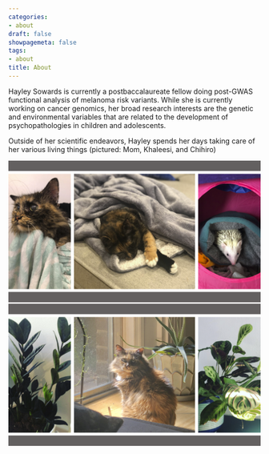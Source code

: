 ```yaml
---
categories:
- about
draft: false
showpagemeta: false
tags:
- about
title: About
---
```


Hayley Sowards is currently a postbaccalaureate fellow doing post-GWAS functional analysis of melanoma risk variants. While she is currently working on cancer genomics, her broad research interests are the genetic and environmental variables that are related to the development of psychopathologies in children and adolescents. 

Outside of her scientific endeavors, Hayley spends her days taking care of her various living things (pictured: Mom, Khaleesi, and Chihiro)

![Mom, Khaleesi, and Chihiro](pets.png)
![Raven ZZ, Mom and an aloe, Marantas Tricolor](plants.png)
